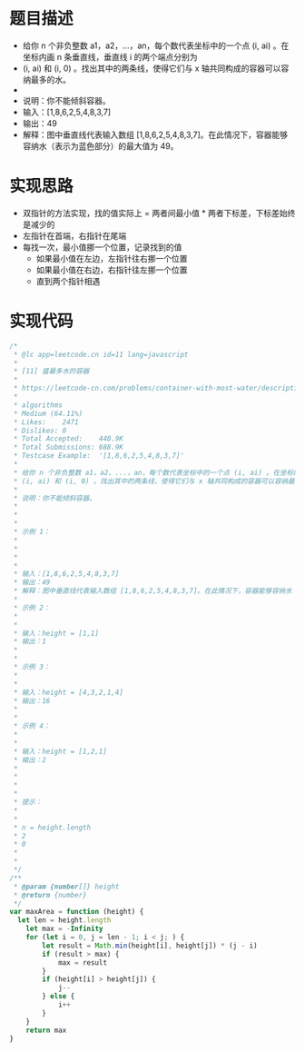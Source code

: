 # 题目描述
* 给你 n 个非负整数 a1，a2，...，an，每个数代表坐标中的一个点 (i, ai) 。在坐标内画 n 条垂直线，垂直线 i 的两个端点分别为
* (i, ai) 和 (i, 0) 。找出其中的两条线，使得它们与 x 轴共同构成的容器可以容纳最多的水。
*
* 说明：你不能倾斜容器。
* 输入：[1,8,6,2,5,4,8,3,7]
* 输出：49
* 解释：图中垂直线代表输入数组 [1,8,6,2,5,4,8,3,7]。在此情况下，容器能够容纳水（表示为蓝色部分）的最大值为 49。

# 实现思路
* 双指针的方法实现，找的值实际上 = 两者间最小值 * 两者下标差，下标差始终是减少的
* 左指针在首端，右指针在尾端
* 每找一次，最小值挪一个位置，记录找到的值
  * 如果最小值在左边，左指针往右挪一个位置
  * 如果最小值在右边，右指针往左挪一个位置
  * 直到两个指针相遇

# 实现代码
```javascript
/*
 * @lc app=leetcode.cn id=11 lang=javascript
 *
 * [11] 盛最多水的容器
 *
 * https://leetcode-cn.com/problems/container-with-most-water/description/
 *
 * algorithms
 * Medium (64.11%)
 * Likes:    2471
 * Dislikes: 0
 * Total Accepted:    440.9K
 * Total Submissions: 688.9K
 * Testcase Example:  '[1,8,6,2,5,4,8,3,7]'
 *
 * 给你 n 个非负整数 a1，a2，...，an，每个数代表坐标中的一个点 (i, ai) 。在坐标内画 n 条垂直线，垂直线 i 的两个端点分别为
 * (i, ai) 和 (i, 0) 。找出其中的两条线，使得它们与 x 轴共同构成的容器可以容纳最多的水。
 *
 * 说明：你不能倾斜容器。
 *
 *
 *
 * 示例 1：
 *
 *
 *
 *
 * 输入：[1,8,6,2,5,4,8,3,7]
 * 输出：49
 * 解释：图中垂直线代表输入数组 [1,8,6,2,5,4,8,3,7]。在此情况下，容器能够容纳水（表示为蓝色部分）的最大值为 49。
 *
 * 示例 2：
 *
 *
 * 输入：height = [1,1]
 * 输出：1
 *
 *
 * 示例 3：
 *
 *
 * 输入：height = [4,3,2,1,4]
 * 输出：16
 *
 *
 * 示例 4：
 *
 *
 * 输入：height = [1,2,1]
 * 输出：2
 *
 *
 *
 *
 * 提示：
 *
 *
 * n = height.length
 * 2
 * 0
 *
 *
 */
/**
 * @param {number[]} height
 * @return {number}
 */
var maxArea = function (height) {
  let len = height.length
	let max = -Infinity
	for (let i = 0, j = len - 1; i < j; ) {
		let result = Math.min(height[i], height[j]) * (j - i)
		if (result > max) {
			max = result
		}
		if (height[i] > height[j]) {
			j--
		} else {
			i++
		}
	}
	return max
}
```